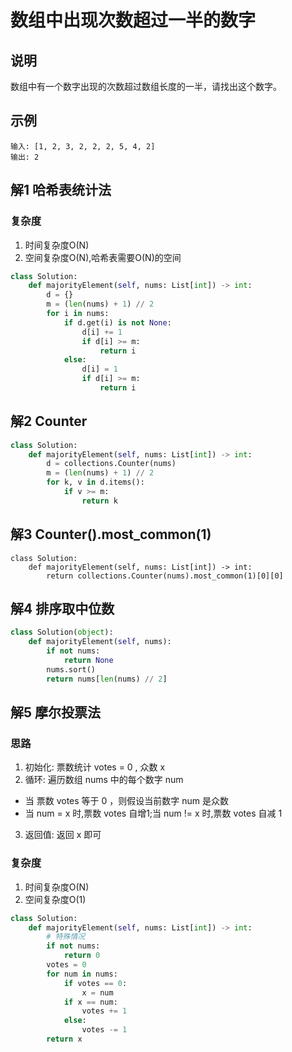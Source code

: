 # 数组中出现次数超过一半的数字

## 说明
数组中有一个数字出现的次数超过数组长度的一半，请找出这个数字。

## 示例
```
输入: [1, 2, 3, 2, 2, 2, 5, 4, 2]
输出: 2
```

## 解1 哈希表统计法

### 复杂度
1. 时间复杂度O(N)
2. 空间复杂度O(N),哈希表需要O(N)的空间

```python
class Solution:
    def majorityElement(self, nums: List[int]) -> int:
        d = {}
        m = (len(nums) + 1) // 2
        for i in nums:
            if d.get(i) is not None:
                d[i] += 1
                if d[i] >= m:
                    return i
            else:
                d[i] = 1
                if d[i] >= m:
                    return i
```

## 解2 Counter

```python
class Solution:
    def majorityElement(self, nums: List[int]) -> int:
        d = collections.Counter(nums)
        m = (len(nums) + 1) // 2
        for k, v in d.items():
            if v >= m:
                return k
```

## 解3 Counter().most_common(1)

```
class Solution:
    def majorityElement(self, nums: List[int]) -> int:
        return collections.Counter(nums).most_common(1)[0][0]
```

## 解4 排序取中位数

```python
class Solution(object):
    def majorityElement(self, nums):
        if not nums:
            return None
        nums.sort()
        return nums[len(nums) // 2]
```

## 解5 摩尔投票法

### 思路
1. 初始化: 票数统计 votes = 0 , 众数 x
2. 循环: 遍历数组 nums 中的每个数字 num
- 当 票数 votes 等于 0 ，则假设当前数字 num 是众数
- 当 num = x 时,票数 votes 自增1;当 num != x 时,票数 votes 自减 1
3. 返回值: 返回 x 即可

### 复杂度
1. 时间复杂度O(N)
2. 空间复杂度O(1)

```python
class Solution:
    def majorityElement(self, nums: List[int]) -> int:
        # 特殊情况
        if not nums:
            return 0
        votes = 0
        for num in nums:
            if votes == 0:
                x = num
            if x == num:
                votes += 1
            else:
                votes -= 1
        return x
```